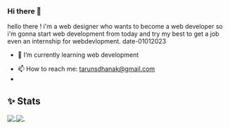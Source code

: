 ### Hi there 👋


<!-- **tarun-duh/tarun-duh** is a ✨ _special_ ✨ repository because its `README.md` (this file) appears on your GitHub profile. -->

hello there !
i'm a web designer who wants to become a web developer so i'm gonna start web development from today and try my best to get a job even an internship for webdevlopment.
date-01012023

<!-- - 🔭 I’m currently working on a new project just with pure css and html... -->
- 🌱 I’m currently learning web development  
<!-- - 👯 I’m looking to collaborate on ... -->
<!-- - 🤔 I’m looking for help with ... -->
<!-- - 💬 Ask me about ... -->
- 📫 How to reach me: tarunsdhanak@gmail.com
- 
<!-- - 😄 Pronouns: ... -->
<!-- - ⚡ Fun fact: ... -->

## ✨ Stats

<div>
    <a href="https://github.com/tarun-duh">
  <img align="center" src="https://github-readme-streak-stats.herokuapp.com/?user=tarun-duh&show_icons=true&theme=radical"">  
</a> 
<a href="https://github.com/tarun-duh">
  <img align="center" src="https://github-readme-stats.vercel.app/api/top-langs/?username=tarun-duh&layout=compact&show_icons=true&theme=radical" />
</a> 
</div>
